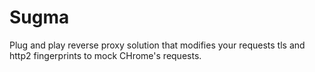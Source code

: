 # Sugma
Plug and play reverse proxy solution that modifies your requests tls and http2 fingerprints to mock CHrome's requests.


